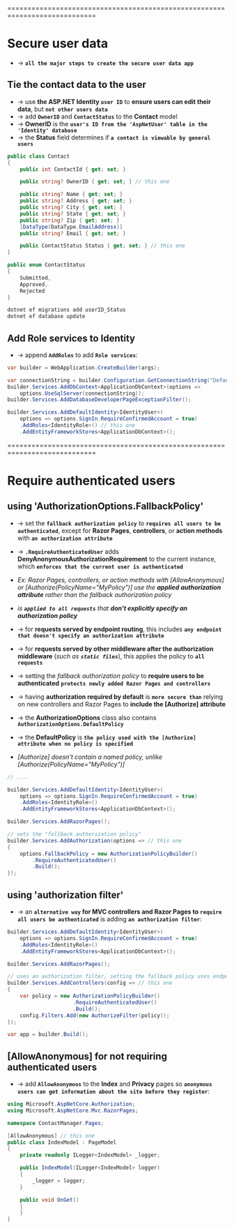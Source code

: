 ============================================================================
# Secure user data
* -> **`all the major steps to create the secure user data app`**

## Tie the contact data to the user
* -> use **the ASP.NET Identity `user ID`** to **ensure users can edit their data**, but **`not other users data`**
* -> add **`OwnerID`** and **`ContactStatus`** to the **Contact** model
* -> **OwnerID** is the **`user's ID from the 'AspNetUser' table in the 'Identity' database`**
* -> the **Status** field determines if **`a contact is viewable by general users`**

```cs - "Contact" model
public class Contact
{
    public int ContactId { get; set; }

    public string? OwnerID { get; set; } // this one

    public string? Name { get; set; }
    public string? Address { get; set; }
    public string? City { get; set; }
    public string? State { get; set; }
    public string? Zip { get; set; }
    [DataType(DataType.EmailAddress)]
    public string? Email { get; set; }

    public ContactStatus Status { get; set; } // this one
}

public enum ContactStatus
{
    Submitted,
    Approved,
    Rejected
}
```

```bash - create a new migration and update the database:
dotnet ef migrations add userID_Status
dotnet ef database update 
```

## Add Role services to Identity
* -> append **`AddRoles`** to add **`Role services`**:
```cs
var builder = WebApplication.CreateBuilder(args);

var connectionString = builder.Configuration.GetConnectionString("DefaultConnection");
builder.Services.AddDbContext<ApplicationDbContext>(options =>
    options.UseSqlServer(connectionString));
builder.Services.AddDatabaseDeveloperPageExceptionFilter();

builder.Services.AddDefaultIdentity<IdentityUser>(
    options => options.SignIn.RequireConfirmedAccount = true)
    .AddRoles<IdentityRole>() // this one
    .AddEntityFrameworkStores<ApplicationDbContext>();
```

============================================================================
# Require authenticated users

## using 'AuthorizationOptions.FallbackPolicy'
* -> set the **`fallback authorization policy`** to **`requires all users to be authenticated`**, except for **Razor Pages**, **controllers**, or **action methods** with **`an authorization attribute`**
* -> **`.RequireAuthenticatedUser`** adds **DenyAnonymousAuthorizationRequirement** to the current instance, which **`enforces that the current user is authenticated`**

* _Ex: Razor Pages, controllers, or action methods with [AllowAnonymous] or [Authorize(PolicyName="MyPolicy")] use the **applied authorization attribute** rather than the fallback authorization policy_

* _is **`applied to all requests`** that **don't explicitly specify an authorization policy**_
* -> for **requests served by endpoint routing**, this includes **`any endpoint that doesn't specify an authorization attribute`**
* -> for **requests served by other middleware after the authorization middleware** (_such as **`static files`**_), this applies the policy to **`all requests`**

* -> setting the _fallback authorization policy_ to **require users to be authenticated** **`protects newly added Razor Pages and controllers`**
* -> having **authorization required by default** is **`more secure than`** relying on new controllers and Razor Pages to **include the [Authorize] attribute**

* -> the **AuthorizationOptions** class also contains **`AuthorizationOptions.DefaultPolicy`**
* -> the **DefaultPolicy** is **`the policy used with the [Authorize] attribute when no policy is specified`**
* _[Authorize] doesn't contain a named policy, unlike [Authorize(PolicyName="MyPolicy")]_

```cs
// ....

builder.Services.AddDefaultIdentity<IdentityUser>(
    options => options.SignIn.RequireConfirmedAccount = true)
    .AddRoles<IdentityRole>()
    .AddEntityFrameworkStores<ApplicationDbContext>();

builder.Services.AddRazorPages();

// sets the "fallback authorization policy"
builder.Services.AddAuthorization(options => // this one
{
    options.FallbackPolicy = new AuthorizationPolicyBuilder()
        .RequireAuthenticatedUser()
        .Build();
});
```

## using 'authorization filter' 
* -> an **`alternative way` for MVC controllers and Razor Pages to `require all users be authenticated`** is adding **`an authorization filter`**:
```cs
builder.Services.AddDefaultIdentity<IdentityUser>(
    options => options.SignIn.RequireConfirmedAccount = true)
    .AddRoles<IdentityRole>()
    .AddEntityFrameworkStores<ApplicationDbContext>();

builder.Services.AddRazorPages();

// uses an authorization filter, setting the fallback policy uses endpoint routing
builder.Services.AddControllers(config => // this one
{
    var policy = new AuthorizationPolicyBuilder()
                     .RequireAuthenticatedUser()
                     .Build();
    config.Filters.Add(new AuthorizeFilter(policy));
});

var app = builder.Build();
```

## [AllowAnonymous] for not requiring authenticated users
* -> add **`AllowAnonymous`** to the **Index** and **Privacy** pages so **`anonymous users can get information about the site before they register`**:
```cs
using Microsoft.AspNetCore.Authorization;
using Microsoft.AspNetCore.Mvc.RazorPages;

namespace ContactManager.Pages;

[AllowAnonymous] // this one
public class IndexModel : PageModel
{
    private readonly ILogger<IndexModel> _logger;

    public IndexModel(ILogger<IndexModel> logger)
    {
        _logger = logger;
    }

    public void OnGet()
    {
    }
}
```
